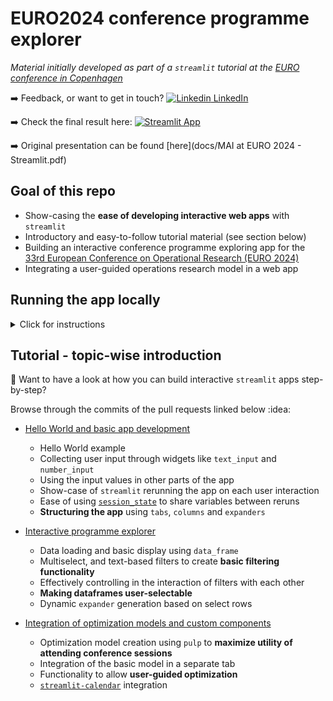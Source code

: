 # EURO2024 conference programme explorer
_Material initially developed as part of a `streamlit` tutorial at the [EURO conference in Copenhagen](https://euro2024cph.dk/)_

➡️ Feedback, or want to get in touch? [![Linkedin](https://i.sstatic.net/gVE0j.png) LinkedIn](https://www.linkedin.com/in/sander-van-aken/)

➡️ Check the final result here: [![Streamlit App](https://static.streamlit.io/badges/streamlit_badge_black_white.svg)]([https://calendar-component.streamlit.app/](https://tinyurl.com/EURO2024-streamlit))

➡️ Original presentation can be found [here](docs/MAI at EURO 2024 - Streamlit.pdf)

## Goal of this repo

- Show-casing the **ease of developing interactive web apps** with `streamlit`
- Introductory and easy-to-follow tutorial material (see section below)
- Building an interactive conference programme exploring app for the [33rd European Conference on Operational Research (EURO 2024)](https://euro2024cph.dk/)
- Integrating a user-guided operations research model in a web app

## Running the app locally

<details>
  <summary>Click for instructions</summary>
  

### 1. Setup
First, clone the repository:

```
git clone https://github.com/conference_programme_explorer.git
cd conference_programme_explorer
```

### 2. Install the required dependencies
For this project, `poetry` is used as a package manager. More information, including installation instructions - on the [project's website](https://python-poetry.org/docs/)

```
poetry install
```

### 3. Running the app
To run your app locally, you can launch it from the terminal.
```
streamlit run streamlitapp/programme_explorer.py
```

Want to show the optimization tab and play around with it? You can manage this by means of a feature toggle stored. For that, create a `.streamlit/secrets.toml` file and add the following content:

```
[feature_toggles]
show_optimization_tab = 'False'
```

</details>

## Tutorial - topic-wise introduction
:notebook: Want to have a look at how you can build interactive `streamlit` apps step-by-step? 

Browse through the commits of the pull requests linked below :idea:

- [Hello World and basic app development](https://github.com/SanderVA92/conference_programme_explorer/pull/2)
   - Hello World example
   - Collecting user input through widgets like `text_input` and `number_input`
   - Using the input values in other parts of the app
   - Show-case of `streamlit` rerunning the app on each user interaction
   - Ease of using [`session_state`](https://docs.streamlit.io/develop/api-reference/caching-and-state/st.session_state) to share variables between reruns
   - **Structuring the app** using `tabs`, `columns` and `expanders`

- [Interactive programme explorer](https://github.com/SanderVA92/conference_programme_explorer/pull/3)
  - Data loading and basic display using `data_frame`
  - Multiselect, and text-based filters to create **basic filtering functionality**
  - Effectively controlling in the interaction of filters with each other
  - **Making dataframes user-selectable**
  - Dynamic `expander` generation based on select rows
 
- [Integration of optimization models and custom components](https://github.com/SanderVA92/conference_programme_explorer/pull/4)
  - Optimization model creation using `pulp` to **maximize utility of attending conference sessions**
  - Integration of the basic model in a separate tab
  - Functionality to allow **user-guided optimization**
  - [`streamlit-calendar`](https://github.com/im-perativa/streamlit-calendar) integration
